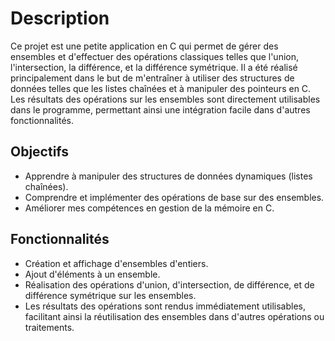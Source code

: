 # Description
Ce projet est une petite application en C qui permet de gérer des ensembles et d'effectuer des opérations classiques telles que l'union, l'intersection, la différence, et la différence symétrique. Il a été réalisé principalement dans le but de m'entraîner à utiliser des structures de données telles que les listes chaînées et à manipuler des pointeurs en C. Les résultats des opérations sur les ensembles sont directement utilisables dans le programme, permettant ainsi une intégration facile dans d'autres fonctionnalités.

## Objectifs
- Apprendre à manipuler des structures de données dynamiques (listes chaînées).
- Comprendre et implémenter des opérations de base sur des ensembles.
- Améliorer mes compétences en gestion de la mémoire en C.

## Fonctionnalités
- Création et affichage d'ensembles d'entiers.
- Ajout d'éléments à un ensemble.
- Réalisation des opérations d'union, d'intersection, de différence, et de différence symétrique sur les ensembles.
- Les résultats des opérations sont rendus immédiatement utilisables, facilitant ainsi la réutilisation des ensembles dans d'autres opérations ou traitements.
